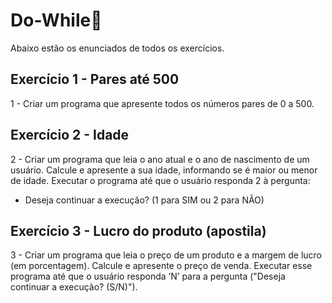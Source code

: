 # Do-While🦜

Abaixo estão os enunciados de todos os exercícios.

## Exercício 1 - Pares até 500
1 - Criar um programa que apresente todos os números pares de 0 a 500.

## Exercício 2 - Idade
2 - Criar um programa que leia o ano atual e o ano de nascimento de um usuário. Calcule e apresente a sua idade, informando se é maior ou menor de idade. Executar o programa até que o usuário responda 2 à pergunta:
- Deseja continuar a execução? (1 para SIM ou 2 para NÃO)

## Exercício 3 - Lucro do produto (apostila)
3 - Criar um programa que leia o preço de um produto e a margem de lucro (em porcentagem).
Calcule e apresente o preço de venda. Executar esse programa até que o usuário responda ‘N’
para a pergunta ("Deseja continuar a execução? (S/N)").
